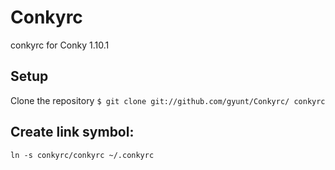 # Conkyrc
conkyrc for Conky 1.10.1

Setup
-----

Clone the repository
``
$ git clone git://github.com/gyunt/Conkyrc/ conkyrc
``

Create link symbol:
-----

``
ln -s conkyrc/conkyrc ~/.conkyrc
``
